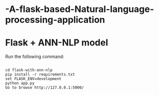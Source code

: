 # -A-flask-based-Natural-language-processing-application

# Flask + ANN-NLP model
Run the following command:
```

cd flask-with-ann-nlp
pip install -r requirements.txt
set FLASK_ENV=development
python app.py
Go to browse http://127.0.0.1:5000/
```
